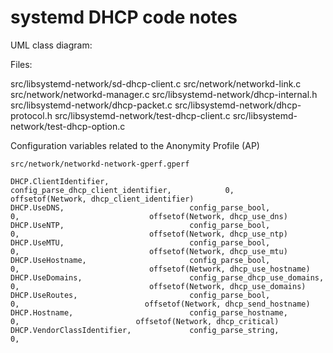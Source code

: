 # systemd DHCP code notes

UML class diagram:

Files:

  src/libsystemd-network/sd-dhcp-client.c
  src/network/networkd-link.c
  src/network/networkd-manager.c
  src/libsystemd-network/dhcp-internal.h
  src/libsystemd-network/dhcp-packet.c
  src/libsystemd-network/dhcp-protocol.h
  src/libsystemd-network/test-dhcp-client.c
  src/libsystemd-network/test-dhcp-option.c

Configuration variables related to the Anonymity Profile (AP)

`src/network/networkd-network-gperf.gperf`

    DHCP.ClientIdentifier,                  config_parse_dhcp_client_identifier,            0,                             offsetof(Network, dhcp_client_identifier)
    DHCP.UseDNS,                            config_parse_bool,                              0,                             offsetof(Network, dhcp_use_dns)
    DHCP.UseNTP,                            config_parse_bool,                              0,                             offsetof(Network, dhcp_use_ntp)
    DHCP.UseMTU,                            config_parse_bool,                              0,                             offsetof(Network, dhcp_use_mtu)
    DHCP.UseHostname,                       config_parse_bool,                              0,                             offsetof(Network, dhcp_use_hostname)
    DHCP.UseDomains,                        config_parse_dhcp_use_domains,                  0,                             offsetof(Network, dhcp_use_domains)
    DHCP.UseRoutes,                         config_parse_bool,                              0,                            offsetof(Network, dhcp_send_hostname)
    DHCP.Hostname,                          config_parse_hostname,                          0,                          offsetof(Network, dhcp_critical)
    DHCP.VendorClassIdentifier,             config_parse_string,                            0,       
